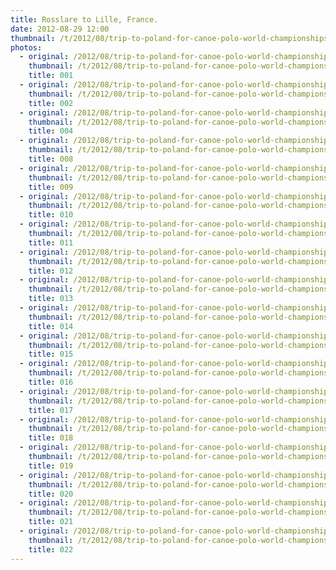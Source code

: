```yaml
---
title: Rosslare to Lille, France.
date: 2012-08-29 12:00
thumbnail: /t/2012/08/trip-to-poland-for-canoe-polo-world-championships/rosslare-to-lille-france/001.jpg
photos:
  - original: /2012/08/trip-to-poland-for-canoe-polo-world-championships/rosslare-to-lille-france/001.jpg
    thumbnail: /t/2012/08/trip-to-poland-for-canoe-polo-world-championships/rosslare-to-lille-france/001.jpg
    title: 001
  - original: /2012/08/trip-to-poland-for-canoe-polo-world-championships/rosslare-to-lille-france/002.jpg
    thumbnail: /t/2012/08/trip-to-poland-for-canoe-polo-world-championships/rosslare-to-lille-france/002.jpg
    title: 002
  - original: /2012/08/trip-to-poland-for-canoe-polo-world-championships/rosslare-to-lille-france/004.jpg
    thumbnail: /t/2012/08/trip-to-poland-for-canoe-polo-world-championships/rosslare-to-lille-france/004.jpg
    title: 004
  - original: /2012/08/trip-to-poland-for-canoe-polo-world-championships/rosslare-to-lille-france/008.jpg
    thumbnail: /t/2012/08/trip-to-poland-for-canoe-polo-world-championships/rosslare-to-lille-france/008.jpg
    title: 008
  - original: /2012/08/trip-to-poland-for-canoe-polo-world-championships/rosslare-to-lille-france/009.jpg
    thumbnail: /t/2012/08/trip-to-poland-for-canoe-polo-world-championships/rosslare-to-lille-france/009.jpg
    title: 009
  - original: /2012/08/trip-to-poland-for-canoe-polo-world-championships/rosslare-to-lille-france/010.jpg
    thumbnail: /t/2012/08/trip-to-poland-for-canoe-polo-world-championships/rosslare-to-lille-france/010.jpg
    title: 010
  - original: /2012/08/trip-to-poland-for-canoe-polo-world-championships/rosslare-to-lille-france/011.jpg
    thumbnail: /t/2012/08/trip-to-poland-for-canoe-polo-world-championships/rosslare-to-lille-france/011.jpg
    title: 011
  - original: /2012/08/trip-to-poland-for-canoe-polo-world-championships/rosslare-to-lille-france/012.jpg
    thumbnail: /t/2012/08/trip-to-poland-for-canoe-polo-world-championships/rosslare-to-lille-france/012.jpg
    title: 012
  - original: /2012/08/trip-to-poland-for-canoe-polo-world-championships/rosslare-to-lille-france/013.jpg
    thumbnail: /t/2012/08/trip-to-poland-for-canoe-polo-world-championships/rosslare-to-lille-france/013.jpg
    title: 013
  - original: /2012/08/trip-to-poland-for-canoe-polo-world-championships/rosslare-to-lille-france/014.jpg
    thumbnail: /t/2012/08/trip-to-poland-for-canoe-polo-world-championships/rosslare-to-lille-france/014.jpg
    title: 014
  - original: /2012/08/trip-to-poland-for-canoe-polo-world-championships/rosslare-to-lille-france/015.jpg
    thumbnail: /t/2012/08/trip-to-poland-for-canoe-polo-world-championships/rosslare-to-lille-france/015.jpg
    title: 015
  - original: /2012/08/trip-to-poland-for-canoe-polo-world-championships/rosslare-to-lille-france/016.jpg
    thumbnail: /t/2012/08/trip-to-poland-for-canoe-polo-world-championships/rosslare-to-lille-france/016.jpg
    title: 016
  - original: /2012/08/trip-to-poland-for-canoe-polo-world-championships/rosslare-to-lille-france/017.jpg
    thumbnail: /t/2012/08/trip-to-poland-for-canoe-polo-world-championships/rosslare-to-lille-france/017.jpg
    title: 017
  - original: /2012/08/trip-to-poland-for-canoe-polo-world-championships/rosslare-to-lille-france/018.jpg
    thumbnail: /t/2012/08/trip-to-poland-for-canoe-polo-world-championships/rosslare-to-lille-france/018.jpg
    title: 018
  - original: /2012/08/trip-to-poland-for-canoe-polo-world-championships/rosslare-to-lille-france/019.jpg
    thumbnail: /t/2012/08/trip-to-poland-for-canoe-polo-world-championships/rosslare-to-lille-france/019.jpg
    title: 019
  - original: /2012/08/trip-to-poland-for-canoe-polo-world-championships/rosslare-to-lille-france/020.jpg
    thumbnail: /t/2012/08/trip-to-poland-for-canoe-polo-world-championships/rosslare-to-lille-france/020.jpg
    title: 020
  - original: /2012/08/trip-to-poland-for-canoe-polo-world-championships/rosslare-to-lille-france/021.jpg
    thumbnail: /t/2012/08/trip-to-poland-for-canoe-polo-world-championships/rosslare-to-lille-france/021.jpg
    title: 021
  - original: /2012/08/trip-to-poland-for-canoe-polo-world-championships/rosslare-to-lille-france/022.jpg
    thumbnail: /t/2012/08/trip-to-poland-for-canoe-polo-world-championships/rosslare-to-lille-france/022.jpg
    title: 022
---
```

